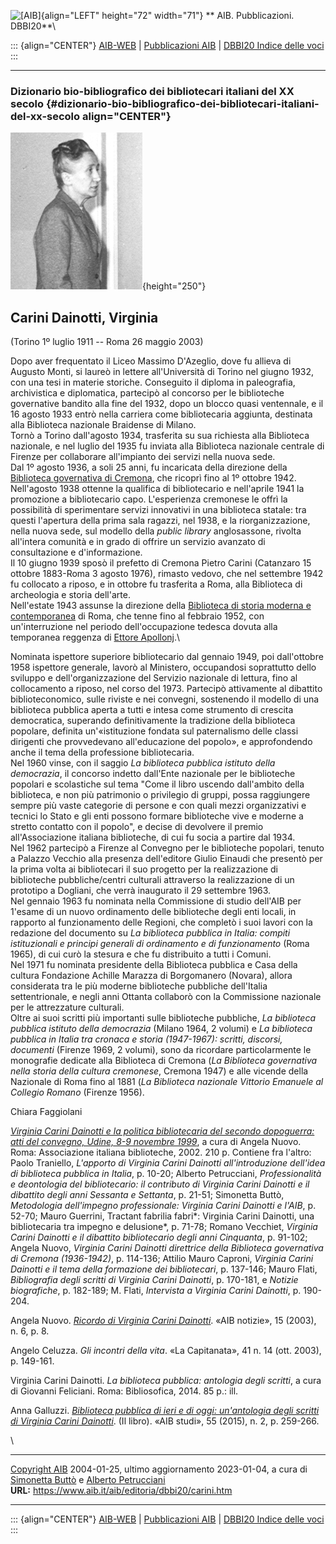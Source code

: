 ![\[AIB\]](/aib/wi/aibv72.gif){align="LEFT" height="72" width="71"}
** AIB. Pubblicazioni. DBBI20**\

::: {align="CENTER"}
[AIB-WEB](/) \| [Pubblicazioni AIB](/pubblicazioni/) \| [DBBI20 Indice
delle voci](dbbi20.htm)
:::

------------------------------------------------------------------------

### Dizionario bio-bibliografico dei bibliotecari italiani del XX secolo {#dizionario-bio-bibliografico-dei-bibliotecari-italiani-del-xx-secolo align="CENTER"}

![\[Ritratto\]](carini.jpg){height="250"}

## Carini Dainotti, Virginia

(Torino 1º luglio 1911 -- Roma 26 maggio 2003)

Dopo aver frequentato il Liceo Massimo D\'Azeglio, dove fu allieva di
Augusto Monti, si laureò in lettere all\'Università di Torino nel giugno
1932, con una tesi in materie storiche. Conseguito il diploma in
paleografia, archivistica e diplomatica, partecipò al concorso per le
biblioteche governative bandito alla fine del 1932, dopo un blocco quasi
ventennale, e il 16 agosto 1933 entrò nella carriera come bibliotecaria
aggiunta, destinata alla Biblioteca nazionale Braidense di Milano.\
Tornò a Torino dall\'agosto 1934, trasferita su sua richiesta alla
Biblioteca nazionale, e nel luglio del 1935 fu inviata alla Biblioteca
nazionale centrale di Firenze per collaborare all\'impianto dei servizi
nella nuova sede.\
Dal 1º agosto 1936, a soli 25 anni, fu incaricata della direzione della
[Biblioteca governativa di Cremona](/aib/stor/teche/cr-sta.htm), che
ricoprì fino al 1º ottobre 1942. Nell\'agosto 1938 ottenne la qualifica
di bibliotecario e nell\'aprile 1941 la promozione a bibliotecario capo.
L\'esperienza cremonese le offrì la possibilità di sperimentare servizi
innovativi in una biblioteca statale: tra questi l\'apertura della prima
sala ragazzi, nel 1938, e la riorganizzazione, nella nuova sede, sul
modello della *public library* anglosassone, rivolta all\'intera
comunità e in grado di offrire un servizio avanzato di consultazione e
d\'informazione.\
Il 10 giugno 1939 sposò il prefetto di Cremona Pietro Carini (Catanzaro
15 ottobre 1883-Roma 3 agosto 1976), rimasto vedovo, che nel settembre
1942 fu collocato a riposo, e in ottobre fu trasferita a Roma, alla
Biblioteca di archeologia e storia dell\'arte.\
Nell\'estate 1943 assunse la direzione della [Biblioteca di storia
moderna e contemporanea](/aib/stor/teche/rm-smc.htm) di Roma, che tenne
fino al febbraio 1952, con un\'interruzione nel periodo
dell\'occupazione tedesca dovuta alla temporanea reggenza di [Ettore
Apollonj](apollonj.htm).\

Nominata ispettore superiore bibliotecario dal gennaio 1949, poi
dall\'ottobre 1958 ispettore generale, lavorò al Ministero, occupandosi
soprattutto dello sviluppo e dell\'organizzazione del Servizio nazionale
di lettura, fino al collocamento a riposo, nel corso del 1973. Partecipò
attivamente al dibattito biblioteconomico, sulle riviste e nei convegni,
sostenendo il modello di una biblioteca pubblica aperta a tutti e intesa
come strumento di crescita democratica, superando definitivamente la
tradizione della biblioteca popolare, definita un\'«istituzione fondata
sul paternalismo delle classi dirigenti che provvedevano all\'educazione
del popolo», e approfondendo anche il tema della professione
bibliotecaria.\
Nel 1960 vinse, con il saggio *La biblioteca pubblica istituto della
democrazia*, il concorso indetto dall\'Ente nazionale per le biblioteche
popolari e scolastiche sul tema \"Come il libro uscendo dall\'ambito
della biblioteca, e non più patrimonio o privilegio di gruppi, possa
raggiungere sempre più vaste categorie di persone e con quali mezzi
organizzativi e tecnici lo Stato e gli enti possono formare biblioteche
vive e moderne a stretto contatto con il popolo\", e decise di devolvere
il premio all\'Associazione italiana biblioteche, di cui fu socia a
partire dal 1934.\
Nel 1962 partecipò a Firenze al Convegno per le biblioteche popolari,
tenuto a Palazzo Vecchio alla presenza dell\'editore Giulio Einaudi che
presentò per la prima volta ai bibliotecari il suo progetto per la
realizzazione di biblioteche pubbliche/centri culturali attraverso la
realizzazione di un prototipo a Dogliani, che verrà inaugurato il 29
settembre 1963.\
Nel gennaio 1963 fu nominata nella Commissione di studio dell\'AIB per
1\'esame di un nuovo ordinamento delle biblioteche degli enti locali, in
rapporto al funzionamento delle Regioni, che completò i suoi lavori con
la redazione del documento su *La biblioteca pubblica in Italia: compiti
istituzionali e principi generali di ordinamento e di funzionamento*
(Roma 1965), di cui curò la stesura e che fu distribuito a tutti i
Comuni.\
Nel 1971 fu nominata presidente della Biblioteca pubblica e Casa della
cultura Fondazione Achille Marazza di Borgomanero (Novara), allora
considerata tra le più moderne biblioteche pubbliche dell\'Italia
settentrionale, e negli anni Ottanta collaborò con la Commissione
nazionale per le attrezzature culturali.\
Oltre ai suoi scritti più importanti sulle biblioteche pubbliche, *La
biblioteca pubblica istituto della democrazia* (Milano 1964, 2 volumi) e
*La biblioteca pubblica in Italia tra cronaca e storia (1947-1967):
scritti, discorsi, documenti* (Firenze 1969, 2 volumi), sono da
ricordare particolarmente le monografie dedicate alla Biblioteca di
Cremona (*La Biblioteca governativa nella storia della cultura
cremonese*, Cremona 1947) e alle vicende della Nazionale di Roma fino al
1881 (*La Biblioteca nazionale Vittorio Emanuele al Collegio Romano*
(Firenze 1956).

Chiara Faggiolani

[*Virginia Carini Dainotti e la politica bibliotecaria del secondo
dopoguerra: atti del convegno, Udine, 8-9 novembre
1999*](/aib/editoria/pub094.htm%20), a cura di Angela Nuovo. Roma:
Associazione italiana biblioteche, 2002. 210 p. Contiene fra l\'altro:
Paolo Traniello, *L\'apporto di Virginia Carini Dainotti
all\'introduzione dell\'idea di biblioteca pubblica in Italia*, p.
10-20; Alberto Petrucciani, *Professionalità e deontologia del
bibliotecario: il contributo di Virginia Carini Dainotti e il dibattito
degli anni Sessanta e Settanta*, p. 21-51; Simonetta Buttò, *Metodologia
dell\'impegno professionale: Virginia Carini Dainotti e l\'AIB*, p.
52-70; Mauro Guerrini, Tractant fabrilia fabri*: Virginia Carini
Dainotti, una bibliotecaria tra impegno e delusione*, p. 71-78; Romano
Vecchiet, *Virginia Carini Dainotti e il dibattito bibliotecario degli
anni Cinquanta*, p. 91-102; Angela Nuovo, *Virginia Carini Dainotti
direttrice della Biblioteca governativa di Cremona (1936-1942)*, p.
114-136; Attilio Mauro Caproni, *Virginia Carini Dainotti e il tema
della formazione dei bibliotecari*, p. 137-146; Mauro Flati,
*Bibliografia degli scritti di Virginia Carini Dainotti*, p. 170-181, e
*Notizie biografiche*, p. 182-189; M. Flati, *Intervista a Virginia
Carini Dainotti*, p. 190-204.

Angela Nuovo. [*Ricordo di Virginia Carini
Dainotti*](/aib/editoria/n15/03-06nuovo.htm). «AIB notizie», 15 (2003),
n. 6, p. 8.

Angelo Celuzza. *Gli incontri della vita*. «La Capitanata», 41 n. 14
(ott. 2003), p. 149-161.

Virginia Carini Dainotti. *La biblioteca pubblica: antologia degli
scritti*, a cura di Giovanni Feliciani. Roma: Bibliosofica, 2014. 85 p.:
ill.

Anna Galluzzi. *[Biblioteca pubblica di ieri e di oggi: un\'antologia
degli scritti di Virginia Carini
Dainotti](https://aibstudi.aib.it/article/view/11168/10501)*. (Il
libro). «AIB studi», 55 (2015), n. 2, p. 259-266.

\

------------------------------------------------------------------------

[Copyright AIB](/su-questo-sito/dichiarazione-di-copyright-aib-web/)
2004-01-25, ultimo aggiornamento 2023-01-04, a cura di [Simonetta
Buttò](/aib/redazione3.htm) e [Alberto
Petrucciani](/su-questo-sito/redazione-aib-web/)\
**URL:** https://www.aib.it/aib/editoria/dbbi20/carini.htm

------------------------------------------------------------------------

::: {align="CENTER"}
[AIB-WEB](/) \| [Pubblicazioni AIB](/pubblicazioni/) \| [DBBI20 Indice
delle voci](dbbi20.htm)
:::
